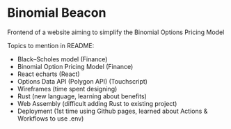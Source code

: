 # Binomial Beacon
Frontend of a website aiming to simplify the Binomial Options Pricing Model

Topics to mention in README:

- Black–Scholes model (Finance)
- Binomial Option Pricing Model (Finance)
- React echarts (React)
- Options Data API (Polygon API) (Touchscript)
- Wireframes (time spent designing)
- Rust (new language, learning about benefits)
- Web Assembly (difficult adding Rust to existing project)
- Deployment (1st time using Github pages, learned about Actions & Workflows to use .env)

